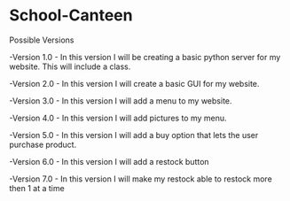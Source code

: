 # School-Canteen

Possible Versions

-Version 1.0 - In this version I will be creating a basic python server for my website. This will include a class.

-Version 2.0 - In this version I will create a basic GUI for my website.

-Version 3.0 - In this version I will add a menu to my website.

-Version 4.0 - In this version I will add pictures to my menu.

-Version 5.0 - In this version I will add a buy option that lets the user purchase product.

-Version 6.0 - In this version I will add a restock button

-Version 7.0 - In this version I will make my restock able to restock more then 1 at a time
